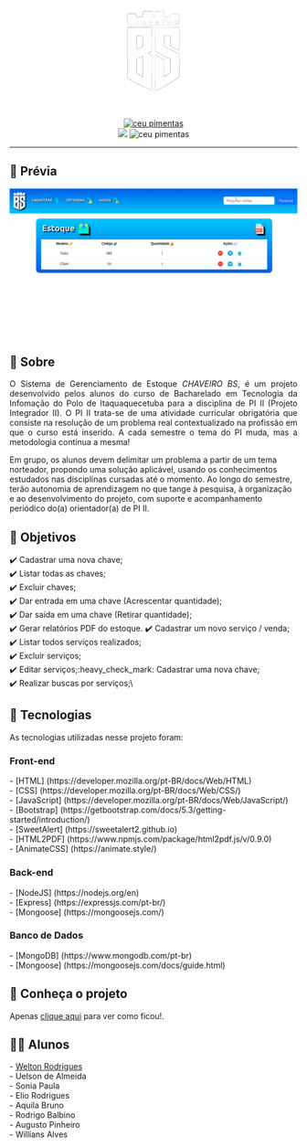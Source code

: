 <div align="center" id="top"> 
  <img src="https://github.com/welton1995/projeto-integrador-front-end/blob/main/imgs/logoBranco.png?raw=true" width="20%">
  
&#xa0;

</div>
<p align="center">

  <a href="#">
    <img alt="ceu pimentas" src="https://img.shields.io/badge/-Github-5659EB?style=for-the-badge&logo=Github&logoColor=white&link=https://github.com/Anderson-Andre-P" />
  </a>

  </br>
  
  <img src="https://img.shields.io/badge/CHAVEIRO_BS-5965e0?style=for-the-badge&labelColor=5965e0">
  <img alt="ceu pimentas" src="https://img.shields.io/badge/license-MIT-5965e0?style=for-the-badge&labelColor=5965e0&color=5965e0">
  <br />

</p>

<!-- Status -->
<hr>


## :link: Prévia

![previa](https://github.com/welton1995/projeto-integrador-front-end/blob/main/imgs/preview.png?raw=true)

<br>

## :dart: Sobre
<p align="justify">
O Sistema de Gerenciamento de Estoque <i>CHAVEIRO BS</i>, é um projeto desenvolvido pelos alunos do curso de Bacharelado em Tecnologia da Infomação do Polo de Itaquaquecetuba para a disciplina de PI II (Projeto Integrador II). O PI II trata-se de uma atividade curricular obrigatória que consiste na resolução de um problema real contextualizado na profissão em que o curso está inserido. A cada semestre o tema do PI muda, mas a metodologia continua a mesma!

Em grupo, os alunos devem delimitar um problema a partir de um tema norteador, propondo uma solução aplicável, usando os conhecimentos estudados nas disciplinas cursadas até o momento. Ao longo do semestre, terão autonomia de aprendizagem no que tange à pesquisa, à organização e ao desenvolvimento do projeto, com suporte e acompanhamento periódico do(a) orientador(a) de PI II.
</p>

## 💪 Objetivos

:heavy_check_mark: Cadastrar uma nova chave;\
:heavy_check_mark: Listar todas as chaves;\
:heavy_check_mark: Excluir chaves;\
:heavy_check_mark: Dar entrada em uma chave (Acrescentar quantidade);\
:heavy_check_mark: Dar saída em uma chave (Retirar quantidade);\
:heavy_check_mark: Gerar relatórios PDF do estoque.
:heavy_check_mark: Cadastrar um novo serviço / venda;\
:heavy_check_mark: Listar todos serviços realizados;\
:heavy_check_mark: Excluir serviços;\
:heavy_check_mark: Editar serviços;\:heavy_check_mark: Cadastrar uma nova chave;\
:heavy_check_mark: Realizar buscas por serviços;\
## :rocket: Tecnologias

As tecnologias utilizadas nesse projeto foram:
<h3>Front-end</h3>
- [HTML] (https://developer.mozilla.org/pt-BR/docs/Web/HTML)<br>
- [CSS] (https://developer.mozilla.org/pt-BR/docs/Web/CSS/)<br>
- [JavaScript] (https://developer.mozilla.org/pt-BR/docs/Web/JavaScript/)<br>
- [Bootstrap] (https://getbootstrap.com/docs/5.3/getting-started/introduction/)<br>
- [SweetAlert] (https://sweetalert2.github.io)<br>
- [HTML2PDF] (https://www.npmjs.com/package/html2pdf.js/v/0.9.0)<br>
- [AnimateCSS] (https://animate.style/)<br>
<h3>Back-end</h3>
- [NodeJS] (https://nodejs.org/en)<br>
- [Express] (https://expressjs.com/pt-br/)<br>
- [Mongoose] (https://mongoosejs.com/)<br>
<h3>Banco de Dados</h3>
- [MongoDB] (https://www.mongodb.com/pt-br)<br>
- [Mongoose] (https://mongoosejs.com/docs/guide.html)<br>

## :checkered_flag: Conheça o projeto

Apenas <a href="https://gerenciadordeestoque.vercel.app/">clique aqui</a> para ver como ficou!.

## 👨‍🎓 Alunos
<p align='justify'>
- <a href="https://github.com/weltondev" target="_blank">Welton Rodrigues</a><br>
- Uelson de Almeida <br>
- Sonia Paula <br>
- Elio Rodrigues <br>
- Aquila Bruno <br>
- Rodrigo Balbino <br>
- Augusto Pinheiro <br>
- Willians Alves <br>
  </p>
